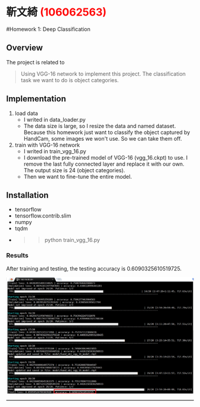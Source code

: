 # 靳文綺 <span style="color:red">(106062563)</span>

#Homework 1: Deep Classification

## Overview
The project is related to 
> Using VGG-16 network to implement this project. The classification task we want to do is object categories.


## Implementation
1. load data
	* I writed in data_loader.py
	* The data size is large, so I resize the data and named dataset. Because this homework just want to classify the object captured by HandCam, 
 some images we won't use. So we can take them off.
2. train with VGG-16 network
	* I writed in train_vgg_16.py
	* I download the pre-trained model of VGG-16 (vgg_16.ckpt) to use. I remove the last fully connected layer and replace it with our own.
The output size is 24 (object categories).
	* Then we want to fine-tune the entire model.


## Installation
* tensorflow
* tensorflow.contrib.slim
* numpy
* tqdm
* >> python train_vgg_16.py

### Results

<table border=1>
<tr>

After training and testing, the testing accuracy is 0.6090325610519725.

</tr>

<tr>

<img src="results.png" alt="results" style="float:middle;">

</tr>

</table>


